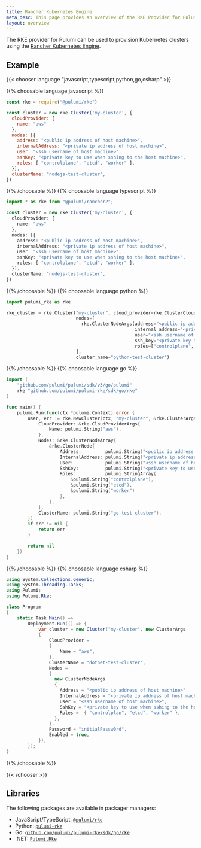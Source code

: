 ```yaml
---
title: Rancher Kubernetes Engine
meta_desc: This page provides an overview of the RKE Provider for Pulumi.
layout: overview
---
```


The RKE provider for Pulumi can be used to provision Kubernetes clusters using the [Rancher Kubernetes Engine](https://github.com/rancher/rke).

## Example

{{< chooser language "javascript,typescript,python,go,csharp" >}}

{{% choosable language javascript %}}

```javascript
const rke = require("@pulumi/rke")

const cluster = new rke.Cluster('my-cluster', {
  cloudProvider: {
    name: "aws"
  },
  nodes: [{
    address: "<public ip address of host machine>",
    internalAddress: "<private ip address of host machine>",
    user: "<ssh username of host machine>",
    sshKey: "<private key to use when sshing to the host machine>",
    roles: [ "controlplane", "etcd", "worker" ],
  }],
  clusterName: "nodejs-test-cluster",
})
```

{{% /choosable %}}
{{% choosable language typescript %}}

```typescript
import * as rke from "@pulumi/rancher2";

const cluster = new rke.Cluster('my-cluster', {
  cloudProvider: {
    name: "aws"
  },
  nodes: [{
    address: "<public ip address of host machine>",
    internalAddress: "<private ip address of host machine>",
    user: "<ssh username of host machine>",
    sshKey: "<private key to use when sshing to the host machine>",
    roles: [ "controlplane", "etcd", "worker" ],
  }],
  clusterName: "nodejs-test-cluster",
})
```

{{% /choosable %}}
{{% choosable language python %}}

```python
import pulumi_rke as rke

rke_cluster = rke.Cluster("my-cluster", cloud_provider=rke.ClusterCloudProviderArgs(name="aws"),
                          nodes=[
                            rke.ClusterNodeArgs(address="<public ip address of host machine>",
                                                internal_address="<private ip address of host machine>",
                                                user="<ssh username of host machine>",
                                                ssh_key="<private key to use when sshing to the host machine>",
                                                roles=["controlplane", "etcd", "worker"])
                          ],
                          cluster_name="python-test-cluster")
```

{{% /choosable %}}
{{% choosable language go %}}

```go
import (
	"github.com/pulumi/pulumi/sdk/v3/go/pulumi"
	rke "github.com/pulumi/pulumi-rke/sdk/go/rke"
)

func main() {
	pulumi.Run(func(ctx *pulumi.Context) error {
		user, err := rke.NewCluster(ctx, "my-cluster", &rke.ClusterArgs{
			CloudProvider: &rke.CloudProviderArgs{
				Name: pulumi.String("aws"),
            },
            Nodes: &rke.ClusterNodeArray{
				&rke.ClusterNode{
				    Address:         pulumi.String("<public ip address of host machine>"),
				    InternalAddress: pulumi.String("<private ip address of host machine>"),
				    User:            pulumi.String("<ssh username of host machine>"),
				    SshKey:          pulumi.String("<private key to use when sshing to the host machine>"),
				    Roles:           pulumi.StringArray{
				        &pulumi.String("controlplane"),
				        &pulumi.String("etcd"),
				        &pulumi.String("worker")
                    },
                },
            },
			ClusterName: pulumi.String("go-test-cluster"),
		})
		if err != nil {
			return err
		}

		return nil
	})
}
```

{{% /choosable %}}
{{% choosable language csharp %}}

```csharp
using System.Collections.Generic;
using System.Threading.Tasks;
using Pulumi;
using Pulumi.Rke;

class Program
{
    static Task Main() =>
        Deployment.Run(() => {
            var cluster = new Cluster("my-cluster", new ClusterArgs
            {
                CloudProvider =
                {
                    Name = "aws",
                },
                ClusterName = "dotnet-test-cluster",
                Nodes =
                {
                  new ClusterNodeArgs
                  {
                    Address = "<public ip address of host machine>",
                    InternalAddress = "<private ip address of host machine>",
                    User = "<ssh username of host machine>",
                    SshKey = "<private key to use when sshing to the host machine>",
                    Roles =  { "controlplan", "etcd", "worker" },
                  },
                },
                Password = "initialPassw0rd",
                Enabled = true,
            });
        });
}
```

{{% /choosable %}}

{{< /chooser >}}

## Libraries

The following packages are available in packager managers:

* JavaScript/TypeScript: [`@pulumi/rke`](https://www.npmjs.com/package/@pulumi/rke)
* Python: [`pulumi-rke`](https://pypi.org/project/pulumi-rke/)
* Go: [`github.com/pulumi/pulumi-rke/sdk/go/rke`](https://github.com/pulumi/pulumi-rke)
* .NET: [`Pulumi.Rke`](https://www.nuget.org/packages/Pulumi.Rke)
